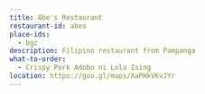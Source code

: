 ```yaml
---
title: Abe's Restaurant
restaurant-id: abes 
place-ids:
  - bgc 
description: Filipino restaurant from Pampanga
what-to-order:
  - Crispy Pork Adobo ni Lola Ising 
location: https://goo.gl/maps/XaPHkVKvJYr
---
```


